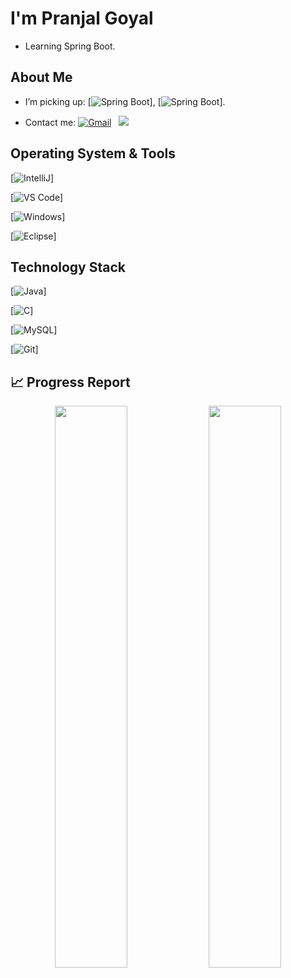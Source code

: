 
# I'm Pranjal Goyal  

- Learning Spring Boot.


## About Me

- I’m picking up:
[![Spring Boot](https://img.shields.io/badge/Spring_Boot-F2F4F9?style=for-the-badge&logo=spring-boot)], [![Spring Boot](https://img.shields.io/badge/Spring-6DB33F?style=for-the-badge&logo=spring&logoColor=white)].

- Contact me:
<a href="mailto:itspranjal00@gmail.com"><img alt="Gmail" src="https://img.shields.io/badge/Gmail-D14836?style=flat&logo=gmail&logoColor=white" /></a> &nbsp;
<a href="https://instagram.com/dontwike"><img src="https://img.shields.io/badge/-@dontwike_-E4405F?style=flat&logo=Instagram&logoColor=white"/></a> &nbsp;



## Operating System & Tools

[![IntelliJ](https://img.shields.io/badge/IntelliJ_IDEA-000000.svg?style=for-the-badge&logo=intellij-idea&logoColor=white)]

[![VS Code](https://img.shields.io/badge/IDE-VSCode-%23007ACC?style=flat-square&logo=Visual-studio-code)]
                                                                                                                                                
[![Windows](https://img.shields.io/badge/Windows-0078D6?style=for-the-badge&logo=windows&logoColor=white)]
                                                                                                                                                
[![Eclipse](https://img.shields.io/badge/Eclipse-2C2255?style=for-the-badge&logo=eclipse&logoColor=white)]

                                                                                                                                                
## Technology Stack
                                                                                                                                                
[![Java](https://img.shields.io/badge/java-%23ED8B00.svg?style=for-the-badge&logo=java&logoColor=white)]
                                                                                                                                                
[![C](https://img.shields.io/badge/c-%2300599C.svg?style=for-the-badge&logo=c&logoColor=white)]
                                                                                                                                                
[![MySQL](https://img.shields.io/badge/-MySQL-4479A1?style=flat-square&logo=MySQL&logoColor=ffffff)]
                                                                                                                                                
[![Git](https://img.shields.io/badge/-Git-%23F05032?style=flat-square&logo=git&logoColor=%23ffffff)]

 ## 📈 Progress Report
 
<p align="center">
  <img width="48%" src="https://github-readme-stats.vercel.app/api?username=dontwike&show_icons=true&hide_border=truel&count_private=true&show_icons=true&hide=,contribs&include_all_commits" />
  <img width="48%" src="https://github-readme-streak-stats.herokuapp.com/?user=dontwike&hide_border=true" />
</p>
